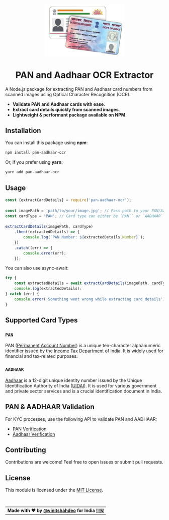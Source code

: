 <div align='center'>
    <img src='./media/banner.png' height='50%' width='50%'/>
</div>

<h1 align='center'> PAN and Aadhaar OCR Extractor</h1>

A Node.js package for extracting PAN and Aadhaar card numbers from scanned images using Optical Character Recognition (OCR).

- **Validate PAN and Aadhaar cards with ease**.
- **Extract card details quickly from scanned images**.
- **Lightweight & performant package available on NPM**.

## Installation
You can install this package using **npm**:

```bash
npm install pan-aadhaar-ocr
```
Or, if you prefer using **yarn**:

```bash
yarn add pan-aadhaar-ocr
```

## Usage

```javascript
const {extractCardDetails} = require('pan-aadhaar-ocr');

const imagePath = 'path/to/your/image.jpg'; // Pass path to your PAN/Aadhaar image
const cardType = 'PAN'; // Card type can either be `PAN`` or `AADHAAR`

extractCardDetails(imagePath, cardType)
    .then((extractedDetails) => {
        console.log(`PAN Number: ${extractedDetails.Number}`);
    })
    .catch((err) => {
        console.error(err);
    });
```

You can also use async-await:

```javascript
try {
    const extractedDetails = await extractCardDetails(imagePath, cardType);
    console.log(extractedDetails);
} catch (err) {
    console.error('Something went wrong while extracting card details');
}

```

## Supported Card Types

### `PAN`

PAN ([Permanent Account Number](https://en.wikipedia.org/wiki/Permanent_account_number)) is a unique ten-character alphanumeric identifier issued by the [Income Tax Department](https://incometaxindia.gov.in/) of India. It is widely used for financial and tax-related purposes.

### `AADHAAR`

[Aadhaar](https://en.wikipedia.org/wiki/Permanent_account_number) is a 12-digit unique identity number issued by the Unique Identification Authority of India ([UIDAI](https://uidai.gov.in/)). It is used for various government and private sector services and is a crucial identification document in India.

## PAN & AADHAAR Validation

For KYC processes, use the following API to validate PAN and AADHAAR:

- [PAN Verification](https://developer.sandbox.co.in/reference/pan-verification-basic-api)
- [Aadhaar Verification](https://developer.sandbox.co.in/reference/aadhaar-okyc-generate-otp-api)

## Contributing
Contributions are welcome! Feel free to open issues or submit pull requests.

## License
This module is licensed under the [MIT License](./LICENSE).

<br />
  <table align="center">
      <tr>
          <td>
            <strong>Made with ❤️ by <a href='https://twitter.com/Vinit_Shahdeo'>@vinitshahdeo</a> for India 🇮🇳</strong>
          </td>
      </tr>
  </table>
